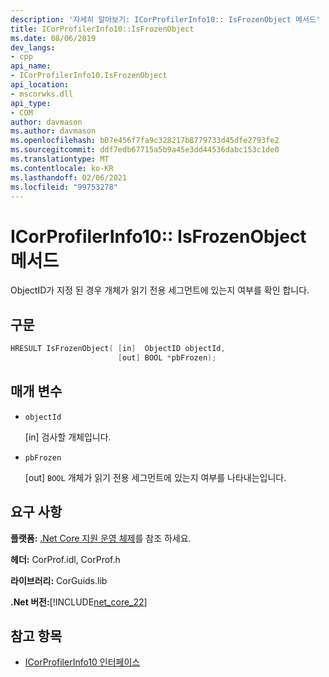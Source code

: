 ```yaml
---
description: '자세히 알아보기: ICorProfilerInfo10:: IsFrozenObject 메서드'
title: ICorProfilerInfo10::IsFrozenObject
ms.date: 08/06/2019
dev_langs:
- cpp
api_name:
- ICorProfilerInfo10.IsFrozenObject
api_location:
- mscorwks.dll
api_type:
- COM
author: davmason
ms.author: davmason
ms.openlocfilehash: b07e456f7fa9c328217b8779733d45dfe2793fe2
ms.sourcegitcommit: ddf7edb67715a5b9a45e3dd44536dabc153c1de0
ms.translationtype: MT
ms.contentlocale: ko-KR
ms.lasthandoff: 02/06/2021
ms.locfileid: "99753278"
---
```

# <a name="icorprofilerinfo10isfrozenobject-method"></a>ICorProfilerInfo10:: IsFrozenObject 메서드

ObjectID가 지정 된 경우 개체가 읽기 전용 세그먼트에 있는지 여부를 확인 합니다.

## <a name="syntax"></a>구문

```cpp
HRESULT IsFrozenObject( [in]  ObjectID objectId,
                        [out] BOOL *pbFrozen);
```

## <a name="parameters"></a>매개 변수

- `objectId`

  \[in] 검사할 개체입니다.

- `pbFrozen`

  \[out] `BOOL` 개체가 읽기 전용 세그먼트에 있는지 여부를 나타내는입니다.

## <a name="requirements"></a>요구 사항

**플랫폼:** [.Net Core 지원 운영 체제](../../../core/install/windows.md?pivots=os-windows)를 참조 하세요.

**헤더:** CorProf.idl, CorProf.h

**라이브러리:** CorGuids.lib

**.Net 버전:**[!INCLUDE[net_core_22](../../../../includes/net-core-30-md.md)]

## <a name="see-also"></a>참고 항목

- [ICorProfilerInfo10 인터페이스](icorprofilerinfo10-interface.md)
